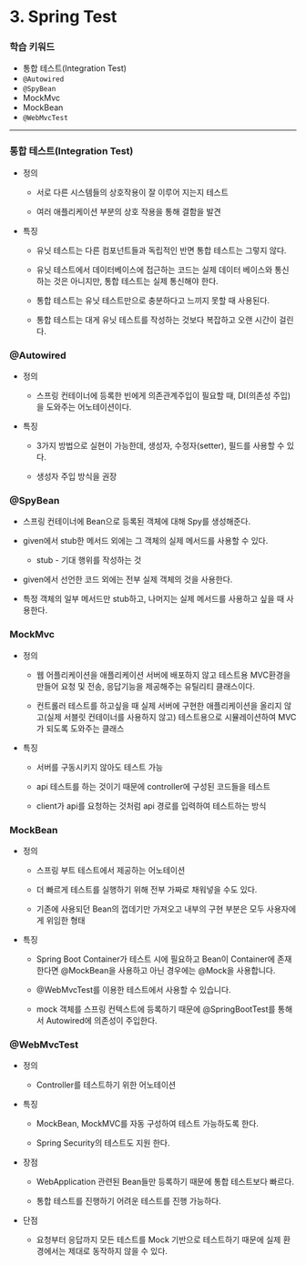 # 3. Spring Test

### 학습 키워드

- 통합 테스트(Integration Test)
- `@Autowired`
- `@SpyBean`
- MockMvc
- MockBean
- `@WebMvcTest`

***

### 통합 테스트(Integration Test)

* 정의

    * 서로 다른 시스템들의 상호작용이 잘 이루어 지는지 테스트

    * 여러 애플리케이션 부분의 상호 작용을 통해 결함을 발견

* 특징

    * 유닛 테스트는 다른 컴포넌트들과 독립적인 반면 통합 테스트는 그렇지 않다.

    * 유닛 테스트에서 데이터베이스에 접근하는 코드는 실제 데이터 베이스와 통신하는 것은 아니지만, 통합 테스트는 실제 통신해야 한다.

    * 통합 테스트는 유닛 테스트만으로 충분하다고 느끼지 못할 때 사용된다.

    * 통합 테스트는 대게 유닛 테스트를 작성하는 것보다 복잡하고 오랜 시간이 걸린다.

### @Autowired

* 정의

    * 스프링 컨테이너에 등록한 빈에게 의존관계주입이 필요할 때, DI(의존성 주입)을 도와주는 어노테이션이다.

* 특징

    * 3가지 방법으로 실현이 가능한데, 생성자, 수정자(setter), 필드를 사용할 수 있다.

    * 생성자 주입 방식을 권장

### @SpyBean

* 스프링 컨테이너에 Bean으로 등록된 객체에 대해 Spy를 생성해준다.

* given에서 stub한 메서드 외에는 그 객체의 실제 메서드를 사용할 수 있다.

    * stub - 기대 행위를 작성하는 것

* given에서 선언한 코드 외에는 전부 실제 객체의 것을 사용한다.

* 특정 객체의 일부 메서드만 stub하고, 나머지는 실제 메서드를 사용하고 싶을 때 사용한다.

### MockMvc

* 정의

    * 웹 어플리케이션을 애플리케이션 서버에 배포하지 않고 테스트용 MVC환경을 만들어 요청 및 전송, 응답기능을 제공해주는 유틸리티 클래스이다.

    * 컨트롤러 테스트를 하고싶을 때 실제 서버에 구현한 애플리케이션을 올리지 않고(실제 서블릿 컨테이너를 사용하지 않고) 테스트용으로 시뮬레이션하여 MVC가 되도록 도와주는 클래스

* 특징

    * 서버를 구동시키지 않아도 테스트 가능

    * api 테스트를 하는 것이기 때문에 controller에 구성된 코드들을 테스트

    * client가 api를 요청하는 것처럼 api 경로를 입력하여 테스트하는 방식

### MockBean

* 정의

    * 스프링 부트 테스트에서 제공하는 어노테이션

    * 더 빠르게 테스트를 실행하기 위해 전부 가짜로 채워넣을 수도 있다.

    * 기존에 사용되던 Bean의 껍데기만 가져오고 내부의 구현 부분은 모두 사용자에게 위임한 형태

* 특징

    * Spring Boot Container가 테스트 시에 필요하고 Bean이 Container에 존재한다면 @MockBean을 사용하고 아닌 경우에는 @Mock을 사용합니다.

    * @WebMvcTest를 이용한 테스트에서 사용할 수 있습니다.

    * mock 객체를 스프링 컨텍스트에 등록하기 때문에 @SpringBootTest를 통해서 Autowired에 의존성이 주입한다.

### @WebMvcTest

* 정의

    * Controller를 테스트하기 위한 어노테이션

* 특징

    * MockBean, MockMVC를 자동 구성하여 테스트 가능하도록 한다.

    * Spring Security의 테스트도 지원 한다.

* 장점

    * WebApplication 관련된 Bean들만 등록하기 때문에 통합 테스트보다 빠르다.

    * 통합 테스트를 진행하기 어려운 테스트를 진행 가능하다.

* 단점

    * 요청부터 응답까지 모든 테스트를 Mock 기반으로 테스트하기 때문에 실제 환경에서는 제대로 동작하지 않을 수 있다.


